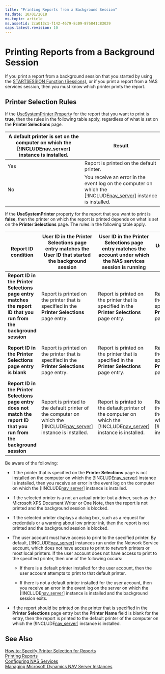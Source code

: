 ```yaml
---
title: "Printing Reports from a Background Session"
ms.date: 10/01/2018
ms.topic: article
ms.assetid: 2ca013c1-f142-4679-8c09-876841c83029
caps.latest.revision: 10
---
```

# Printing Reports from a Background Session
If you print a report from a background session that you started by using the [STARTSESSION Function \(Sessions\)](STARTSESSION-Function--Sessions-.md), or if you print a report from a NAS services session, then you must know which printer prints the report.  
  
## Printer Selection Rules  
 If the [UseSystemPrinter Property](UseSystemPrinter-Property.md) for the report that you want to print is **true**, then the rules in the following table apply, regardless of what is set on the **Printer Selections** page.  
  
|A default printer is set on the computer on which the [!INCLUDE[nav_server](includes/nav_server_md.md)] instance is installed.|Result|  
|-----------------------------------------------------------------------------------------------------------|------------|  
|Yes|Report is printed on the default printer.|  
|No|You receive an error in the event log on the computer on which the [!INCLUDE[nav_server](includes/nav_server_md.md)] instance is installed.|  
  
 If the **UseSystemPrinter** property for the report that you want to print is **false**, then the printer on which the report is printed depends on what is set on the **Printer Selections** page. The rules in the following table apply.  
  
|Report ID condition|User ID in the **Printer Selections** page entry matches the User ID that started the background session|User ID in the Printer Selections page entry matches the account under which the NAS services session is running|User ID in the **Printer Selections** page entry is blank|User ID in the **Printer Selections** page entry does not match the User ID that started the background session|  
|-------------------------|--------------------------------------------------------------------------------------------------------------|----------------------------------------------------------------------------------------------------------------------|---------------------------------------------------------------|---------------------------------------------------------------------------------------------------------------------|  
|**Report ID in the Printer Selections page entry matches the report ID that you run from the background session**|Report is printed on the printer that is specified in the **Printer Selections** page entry.|Report is printed on the printer that is specified in the **Printer Selections** page entry.|Report is printed on the printer that is specified in the **Printer Selections** page entry.|Report is printed to the default printer of the computer on which the [!INCLUDE[nav_server](includes/nav_server_md.md)] instance is installed.|  
|**Report ID in the Printer Selections page entry is blank**|Report is printed on the printer that is specified in the **Printer Selections** page entry.|Report is printed on the printer that is specified in the **Printer Selections** page entry.|Report is printed on the printer that is specified in the **Printer Selections** page entry.|Report is printed to the default printer of the computer on which the [!INCLUDE[nav_server](includes/nav_server_md.md)] instance is installed.|  
|**Report ID in the Printer Selections page entry does not match the report ID that you run from the background session**|Report is printed to the default printer of the computer on which the [!INCLUDE[nav_server](includes/nav_server_md.md)] instance is installed.|Report is printed to the default printer of the computer on which the [!INCLUDE[nav_server](includes/nav_server_md.md)] instance is installed.|Report is printed to the default printer of the computer on which the [!INCLUDE[nav_server](includes/nav_server_md.md)] instance is installed.|Report is printed to the default printer of the computer on which the [!INCLUDE[nav_server](includes/nav_server_md.md)] instance is installed.|  
  
 Be aware of the following:  
  
-   If the printer that is specified on the **Printer Selections** page is not installed on the computer on which the [!INCLUDE[nav_server](includes/nav_server_md.md)] instance is installed, then you receive an error in the event log on the computer on which the [!INCLUDE[nav_server](includes/nav_server_md.md)] instance is installed.  
  
-   If the selected printer is a not an actual printer but a driver, such as the Microsoft XPS Document Writer or One Note, then the report is not printed and the background session is blocked.  
  
-   If the selected printer displays a dialog box, such as a request for credentials or a warning about low printer ink, then the report is not printed and the background session is blocked.  
  
-   The user account must have access to print to the specified printer. By default, [!INCLUDE[nav_server](includes/nav_server_md.md)] instances run under the Network Service account, which does not have access to print to network printers or most local printers. If the user account does not have access to print to the specified printer, then one of the following occurs:  
  
    -   If there is a default printer installed for the user account, then the user account attempts to print to that default printer.  
  
    -   If there is not a default printer installed for the user account, then you receive an error in the event log on the server on which the [!INCLUDE[nav_server](includes/nav_server_md.md)] instance is installed and the background session exits.  
  
-   If the report should be printed on the printer that is specified in the **Printer Selections** page entry but the **Printer Name** field is blank for the entry, then the report is printed to the default printer of the computer on which the [!INCLUDE[nav_server](includes/nav_server_md.md)] instance is installed.  
  
## See Also  
 [How to: Specify Printer Selection for Reports](How-to--Specify-Printer-Selection-for-Reports.md)   
 [Printing Reports](Printing-Reports.md)   
 [Configuring NAS Services](Configuring-NAS-Services.md)   
 [Managing Microsoft Dynamics NAV Server Instances](Managing-Microsoft-Dynamics-NAV-Server-Instances.md)
